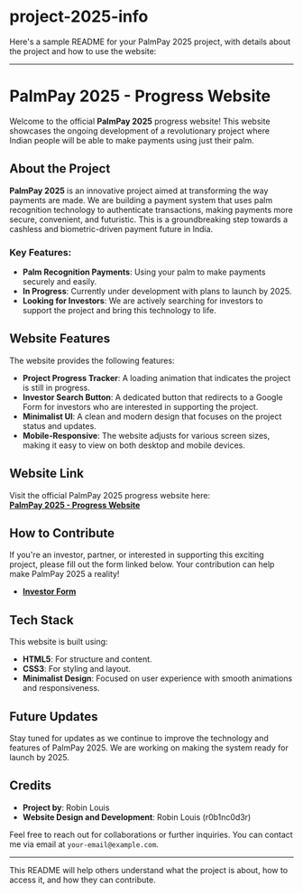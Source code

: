 # project-2025-info

Here's a sample README for your PalmPay 2025 project, with details about the project and how to use the website:

---

# PalmPay 2025 - Progress Website

Welcome to the official **PalmPay 2025** progress website! This website showcases the ongoing development of a revolutionary project where Indian people will be able to make payments using just their palm. 

## About the Project

**PalmPay 2025** is an innovative project aimed at transforming the way payments are made. We are building a payment system that uses palm recognition technology to authenticate transactions, making payments more secure, convenient, and futuristic. This is a groundbreaking step towards a cashless and biometric-driven payment future in India.

### Key Features:
- **Palm Recognition Payments**: Using your palm to make payments securely and easily.
- **In Progress**: Currently under development with plans to launch by 2025.
- **Looking for Investors**: We are actively searching for investors to support the project and bring this technology to life.

## Website Features

The website provides the following features:
- **Project Progress Tracker**: A loading animation that indicates the project is still in progress.
- **Investor Search Button**: A dedicated button that redirects to a Google Form for investors who are interested in supporting the project.
- **Minimalist UI**: A clean and modern design that focuses on the project status and updates.
- **Mobile-Responsive**: The website adjusts for various screen sizes, making it easy to view on both desktop and mobile devices.

## Website Link

Visit the official PalmPay 2025 progress website here:  
[**PalmPay 2025 - Progress Website**](https://r0b1nc0d3r.github.io/project-2025-info/)

## How to Contribute

If you're an investor, partner, or interested in supporting this exciting project, please fill out the form linked below. Your contribution can help make PalmPay 2025 a reality!

- [**Investor Form**](https://forms.gle/UzNUwBfmqLb3WvS36)

## Tech Stack

This website is built using:
- **HTML5**: For structure and content.
- **CSS3**: For styling and layout.
- **Minimalist Design**: Focused on user experience with smooth animations and responsiveness.

## Future Updates

Stay tuned for updates as we continue to improve the technology and features of PalmPay 2025. We are working on making the system ready for launch by 2025.

## Credits

- **Project by**: Robin Louis
- **Website Design and Development**: Robin Louis (r0b1nc0d3r)
  
Feel free to reach out for collaborations or further inquiries. You can contact me via email at `your-email@example.com`.

---

This README will help others understand what the project is about, how to access it, and how they can contribute.
